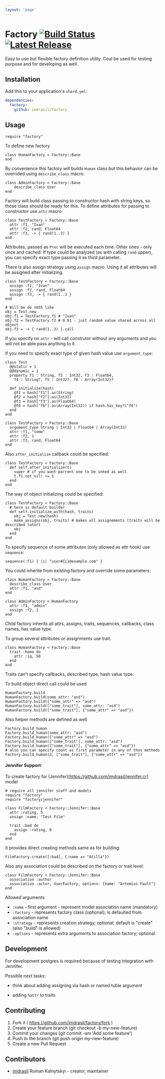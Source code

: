 ```yaml
---
layout: 'page'
---
```

# Factory [![Build Status](https://travis-ci.org/imdrasil/factory.svg)](https://travis-ci.org/imdrasil/factory) [![Latest Release](https://img.shields.io/github/release/imdrasil/factory.svg)](https://github.com/imdrasil/factory/releases)

Easy to use but flexible factory definition utility. Coul be used for testing purpose and for developing as well.

## Installation

Add this to your application's `shard.yml`:

```yaml
dependencies:
  factory:
    github: imdrasil/factory
```

## Usage

```crystal
require "factory"
```

To define new factory
```crystal
class HumanFactory < Factory::Base
end
```

By convenience this factory will builds `Human` class but this behavior can be overrided using `describe_class` macro:

```crystal
class AdminFactory < Factory::Base
    describe_class User
end
```

Factory will build class passing to constructor hash with string keys, so those class should be ready for this. To define attributes for passing to constructor use `attr` macro:

```crystal
class TestFactory < Factory::Base
  attr :f1, "Ivan"
  attr :f2, rand, Float64
  attr :f3, -> { rand(1..3) }
end
```

Attributes, passed as `Proc` will be executed each time. Other ones - only once and cached. If type could be analyzed (as with calling `rand` upper), you can specify exact type passing it as third parameter.

There is also assign strategy using `assign` macro. Using it all attributes will be assigned after initializing.

```crystal
class TestFactory < Factory::Base
  assign :f1, "Ivan"
  assign :f2, rand, Float64
  assign :f3, -> { rand(1..3 }
end

# Will be do smth like
obj = Test.new
obj.f1 = TestFactory.f1 # "Ivan"
obj.f2 = TestFactory.f2 # 0.61 - just random value shared across all object
obj.f3 = -> { rand(1..3) }.call
```

If you specify no `attr` - will call construtor without any arguments and you will not be able pass anything to it.

If you need to specify exact type of given hash value use `argument_type`:

```crystal
class Test
  @@static = 1
  @@dynamic = 1
  property f1 : String, f2 : Int32, f3 : Float64,
    f4 : String?, f5 : Int32?, f6 : Array(Int32)?

  def initialize(hash)
    @f1 = hash["f1"].as(String)
    @f2 = hash["f2"].as(Int32)
    @f3 = hash["f3"].as(Float64)
    @f6 = hash["f6"].as(Array(Int32)) if hash.has_key?("f6")
  end
end

class TestFactory < Factory::Base
  argument_type String | Int32 | Float64 | Array(Int32)
  attr :f1, "some"
  attr :f2, 1
  attr :f3, rand, Float64
end
```

Also `after_initialize` callback could be specified:

```crystal
class TestFactory < Factory::Base
  def self.after_initialize(t)
    super # if you want parrent one to be inked as well
    t.f1.not_nil! += 1
  end
end
```

The way of object initializing could be specified:

```crystal
class TestFactory < Factory::Base
  # here is default builder
  def self.initialize_with(hash, traits)
    obj = Test.new(hash)
    make_assigns(obj, traits) # makes all assignements (traits will be described later)
    obj
  end
end
```

To specify sequence of some attributes (only allowed as attr hook) use `sequence`:

```crystal
sequence(:f1) { |i| "user#{i}@example.com" }
```

You could inherite from existing factory and override some parameters:
```crystal
class HumanFactory < Factory::Base
  describe_class User
  attr :f1, "asd"
end

class AdminFactory < HumanFactory
  attr :f1, "admin"
  assign :f2, 1
end
```

Child factory inherits all attrs, assigns, traits, sequences, callbacks, class names, has value type.

To group several attributes or assignments use trait. 

```crystal
class HumanFactory < Factory::Base
  trait :homo do
    attr :iq, 50
  end
end
```

Traits can't specify callbacks, described type, hash value type.

To build object direct call could be used
```crystal
HumanFactory.build
HumanFactory.build(some_attr: "asd")
HumanFactory.build({"some_attr" => "asd")
HumanFactory.build(["some_trait"], some_attr: "asd")
HumanFactory.build(["some_trait"], {"some_attr" => "asd"})
```

Also helper methods are defined as well

```crystal
Factory.build_human
Factory.build_human(some_attr: "asd")
Factory.build_human({"some_attr" => "asd")
Factory.build_human(["some_trait"], some_attr: "asd")
Factory.build_human(["some_trait"], {"some_attr" => "asd"})
# also you can specify count as first parameter in any of thos methods
Factory.build_human(3, ["some_trait"], {"some_attr" => "asd"})
```

#### Jennifer Support

To create factory for (Jennifer)[https://github.com/imdrasil/jennifer.cr] model 

```crystal
# require all jennifer staff and models
require "factory"
require "factory/jennifer"

class FilmFactory < Factory::Jennifer::Base
  attr :rating, 5
  assign :name, "Test Film" 

  trait :bad do
    assign :rating, 0
  end
end
```

It provides direct creating methods same as for building:

```crystal
FilmFactory.create([:bad], {:name => "Atilla"})
```

Also any association could be described on the factory or trait level:

```crystal
class FilmFactory < Factory::Jennifer::Base
  association :author
  association :actor, UserFactory, options: {name: "Artemius Fault"}
end
```

Allowed arguments:

- `:name` - first argument - represent model association name (mandatory)
- `:factory` - represents factory class (optional); is defaulted from association name
- `:strategy` - represents creation strategy; optional; default is "create" (also "build" is allowed)
- `:options` - represents extra arguments to association factory; optional 

## Development

For development postgres is required because of testing integration with Jennifer.

Possible next tasks:

- think  about adding assigning via hash or named tuble argument

- adding `%attr` to traits


## Contributing

1. Fork it ( https://github.com/imdrasil/factory/fork )
2. Create your feature branch (git checkout -b my-new-feature)
3. Commit your changes (git commit -am 'Add some feature')
4. Push to the branch (git push origin my-new-feature)
5. Create a new Pull Request

## Contributors

- [imdrasil](https://github.com/imdrasil) Roman Kalnytskyi - creator, maintainer

